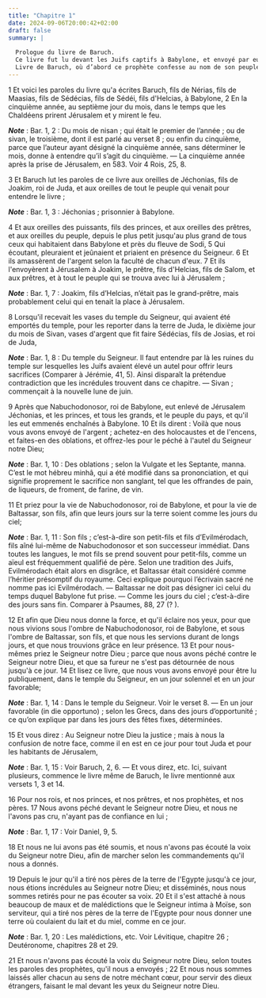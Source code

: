```yaml
---
title: "Chapitre 1"
date: 2024-09-06T20:00:42+02:00
draft: false
summary: |
  
  Prologue du livre de Baruch.
  Ce livre fut lu devant les Juifs captifs à Babylone, et envoyé par eux à leurs frères de Jérusalem.
  Livre de Baruch, où d’abord ce prophète confesse au nom de son peuple la justice des châtiments que le Seigneur exerce sur eux.
---
```



1 Et voici les paroles du livre qu'a écrites Baruch, fils de Nérias, fils de Maasias, fils de Sédécias, fils de Sédéi, fils d'Helcias, à Babylone, 2 En la cinquième année, au septième jour du mois, dans le temps que les Chaldéens prirent Jérusalem et y mirent le feu.

***Note*** :  Bar. 1, 2 : Du mois de nisan ; qui était le premier de l’année ; ou de sivan, le troisième, dont il est parlé au verset 8 ; ou enfin du cinquième, parce que l’auteur ayant désigné la cinquième année, sans déterminer le mois, donne à entendre qu’il s’agit du cinquième. ― La cinquième année après la prise de Jérusalem, en 583. Voir 4 Rois, 25, 8.

3 Et Baruch lut les paroles de ce livre aux oreilles de Jéchonias, fils de Joakim, roi de Juda, et aux oreilles de tout le peuple qui venait pour entendre le livre ;

***Note*** :  Bar. 1, 3 : Jéchonias ; prisonnier à Babylone.

4 Et aux oreilles des puissants, fils des princes, et aux oreilles des prêtres, et aux oreilles du peuple, depuis le plus petit jusqu'au plus grand de tous ceux qui habitaient dans Babylone et près du fleuve de Sodi, 5 Qui écoutant, pleuraient et jeûnaient et priaient en présence du Seigneur. 6 Et ils amassèrent de l'argent selon la faculté de chacun d'eux. 7 Et ils l'envoyèrent à Jérusalem à Joakim, le prêtre, fils d'Helcias, fils de Salom, et aux prêtres, et à tout le peuple qui se trouva avec lui à Jérusalem ;

***Note*** :  Bar. 1, 7 : Joakim, fils d’Helcias, n’était pas le grand-prêtre, mais probablement celui qui en tenait la place à Jérusalem.

8 Lorsqu'il recevait les vases du temple du Seigneur, qui avaient été emportés du temple, pour les reporter dans la terre de Juda, le dixième jour du mois de Sivan, vases d'argent que fit faire Sédécias, fils de Josias, et roi de Juda,

***Note*** :  Bar. 1, 8 : Du temple du Seigneur. Il faut entendre par là les ruines du temple sur lesquelles les Juifs avaient élevé un autel pour offrir leurs sacrifices (Comparer à Jérémie, 41, 5). Ainsi disparaît la prétendue contradiction que les incrédules trouvent dans ce chapitre. ― Sivan ; commençait à la nouvelle lune de juin.

9 Après que Nabuchodonosor, roi de Babylone, eut enlevé de Jérusalem Jéchonias, et les princes, et tous les grands, et le peuple du pays, et qu'il les eut emmenés enchaînés à Babylone. 10 Et ils dirent : Voilà que nous vous avons envoyé de l'argent ; achetez-en des holocaustes et de l'encens, et faites-en des oblations, et offrez-les pour le péché à l'autel du Seigneur notre Dieu;

***Note*** :  Bar. 1, 10 : Des oblations ; selon la Vulgate et les Septante, manna. C’est le mot hébreu minhâ, qui a été modifié dans sa prononciation, et qui signifie proprement le sacrifice non sanglant, tel que les offrandes de pain, de liqueurs, de froment, de farine, de vin.

11 Et priez pour la vie de Nabuchodonosor, roi de Babylone, et pour la vie de Baltassar, son fils, afin que leurs jours sur la terre soient comme les jours du ciel;

***Note*** :  Bar. 1, 11 : Son fils ; c’est-à-dire son petit-fils et fils d’Evilmérodach, fils aîné lui-même de Nabuchodonosor et son successeur immédiat. Dans toutes les langues, le mot fils se prend souvent pour petit-fils, comme un aïeul est fréquemment qualifié de père. Selon une tradition des Juifs, Evilmérodach était alors en disgrâce, et Baltassar était considéré comme l’héritier présomptif du royaume. Ceci explique pourquoi l’écrivain sacré ne nomme pas ici Evilmérodach. ― Baltassar ne doit pas désigner ici celui du temps duquel Babylone fut prise. ― Comme les jours du ciel ; c’est-à-dire des jours sans fin. Comparer à Psaumes, 88, 27 (? ).

12 Et afin que Dieu nous donne la force, et qu'il éclaire nos yeux, pour que nous vivions sous l'ombre de Nabuchodonosor, roi de Babylone, et sous l'ombre de Baltassar, son fils, et que nous les servions durant de longs jours, et que nous trouvions grâce en leur présence. 13 Et pour nous-mêmes priez le Seigneur notre Dieu ; parce que nous avons péché contre le Seigneur notre Dieu, et que sa fureur ne s'est pas détournée de nous jusqu'à ce jour. 14 Et lisez ce livre, que nous vous avons envoyé pour être lu publiquement, dans le temple du Seigneur, en un jour solennel et en un jour favorable;

***Note*** :  Bar. 1, 14 : Dans le temple du Seigneur. Voir le verset 8. ― En un jour favorable (in die opportuno) ; selon les Grecs, dans des jours d’opportunité ; ce qu’on explique par dans les jours des fêtes fixes, déterminées.


15 Et vous direz : Au Seigneur notre Dieu la justice ; mais à nous la confusion de notre face, comme il en est en ce jour pour tout Juda et pour les habitants de Jérusalem,

***Note*** :  Bar. 1, 15 : Voir Baruch, 2, 6. ― Et vous direz, etc. Ici, suivant plusieurs, commence le livre même de Baruch, le livre mentionné aux versets 1, 3 et 14.


16 Pour nos rois, et nos princes, et nos prêtres, et nos prophètes, et nos pères. 17 Nous avons péché devant le Seigneur notre Dieu, et nous ne l'avons pas cru, n'ayant pas de confiance en lui ;

***Note*** :  Bar. 1, 17 : Voir Daniel, 9, 5.

18 Et nous ne lui avons pas été soumis, et nous n'avons pas écouté la voix du Seigneur notre Dieu, afin de marcher selon les commandements qu'il nous a donnés.


19 Depuis le jour qu'il a tiré nos pères de la terre de l'Egypte jusqu'à ce jour, nous étions incrédules au Seigneur notre Dieu; et disséminés, nous nous sommes retirés pour ne pas écouter sa voix. 20 Et il s'est attaché à nous beaucoup de maux et de malédictions que le Seigneur intima à Moïse, son serviteur, qui a tiré nos pères de la terre de l'Egypte pour nous donner une terre où coulaient du lait et du miel, comme en ce jour.

***Note*** :  Bar. 1, 20 : Les malédictions, etc. Voir Lévitique, chapitre 26 ; Deutéronome, chapitres 28 et 29.


21 Et nous n'avons pas écouté la voix du Seigneur notre Dieu, selon toutes les paroles des prophètes, qu'il nous a envoyés ; 22 Et nous nous sommes laissés aller chacun au sens de notre méchant cœur, pour servir des dieux étrangers, faisant le mal devant les yeux du Seigneur notre Dieu.

